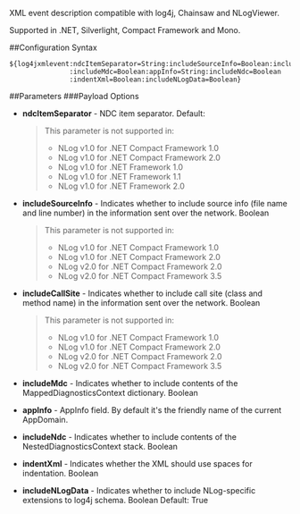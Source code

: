 XML event description compatible with log4j, Chainsaw and NLogViewer. 

Supported in .NET, Silverlight, Compact Framework and Mono.

##Configuration Syntax
```
${log4jxmlevent:ndcItemSeparator=String:includeSourceInfo=Boolean:includeCallSite=Boolean
               :includeMdc=Boolean:appInfo=String:includeNdc=Boolean
               :indentXml=Boolean:includeNLogData=Boolean}
```

##Parameters
###Payload Options
* **ndcItemSeparator** - NDC item separator. Default:

  > This parameter is not supported in:
  > * NLog v1.0 for .NET Compact Framework 1.0
  > * NLog v1.0 for .NET Compact Framework 2.0
  > * NLog v1.0 for .NET Framework 1.0
  > * NLog v1.0 for .NET Framework 1.1
  > * NLog v1.0 for .NET Framework 2.0

* **includeSourceInfo** - Indicates whether to include source info (file name and line number) in the information sent over the network. Boolean

  > This parameter is not supported in:
  > * NLog v1.0 for .NET Compact Framework 1.0
  > * NLog v1.0 for .NET Compact Framework 2.0
  > * NLog v2.0 for .NET Compact Framework 2.0
  > * NLog v2.0 for .NET Compact Framework 3.5

* **includeCallSite** - Indicates whether to include call site (class and method name) in the information sent over the network. Boolean

  > This parameter is not supported in:
  > * NLog v1.0 for .NET Compact Framework 1.0
  > * NLog v1.0 for .NET Compact Framework 2.0
  > * NLog v2.0 for .NET Compact Framework 2.0
  > * NLog v2.0 for .NET Compact Framework 3.5

* **includeMdc** - Indicates whether to include contents of the MappedDiagnosticsContext dictionary. Boolean
* **appInfo** - AppInfo field. By default it's the friendly name of the current AppDomain.
* **includeNdc** - Indicates whether to include contents of the NestedDiagnosticsContext stack. Boolean
* **indentXml** - Indicates whether the XML should use spaces for indentation. Boolean
* **includeNLogData** - Indicates whether to include NLog-specific extensions to log4j schema. Boolean Default: True